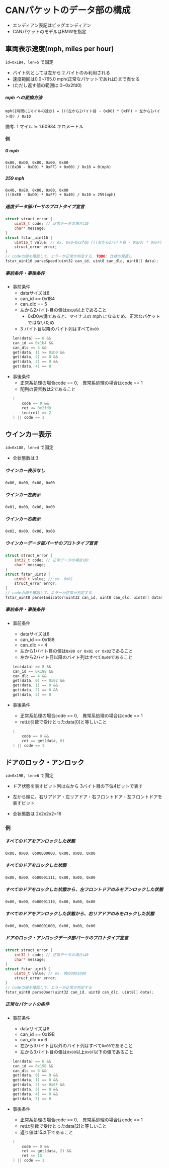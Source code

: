 # CANパケットのデータ部の構成

- エンディアン表記はビッグエンディアン
- CANパケットのモデルはBMWを指定

## 車両表示速度(mph, miles per hour)

`id=0x1B4, len=5` で固定

- バイト列としては左から 2 バイトのみ利用される
- 速度範囲は0.0~765.0 mph(正常なパケットであれば)まで表せる
- (ただし返す値の範囲は 0~0x2fd0)


##### mph への変換方法

`mph(1時間に1マイルの速さ) = (((左から2バイト目 - 0xD0) * 0xFF) + 左から1バイト目) / 0x10`

備考: 1 マイル ≒ 1.60934 キロメートル

#### 例
##### 0 mph

```
0x00, 0xD0, 0x00, 0x00, 0x00
(((0xD0 - 0xD0) * 0xFF) + 0x00) / 0x10 = 0(mph)
```

##### 259 mph

```
0x40, 0xE0, 0x00, 0x00, 0x00
(((0xE0 - 0xD0) * 0xFF) + 0x40) / 0x10 = 259(mph)
```

##### 速度データ部パーサのプロトタイプ宣言

```cpp
struct struct_error {
    uint8_t code; // 正常データの場合は0
    char* message;
}
struct fstar_uint16 {
    uint16_t value; // ex. 0x0~0x2fd0 (((左から2バイト目 - 0xD0) * 0xFF) + 左から1バイト目)
    struct_error error;
}
// codeの値を確認して、エラーか正常か判定する. TODO: 仕様の見直し
fstar_uint16 parseSpeed(uint32 can_id, uint8 can_dlc, uint8[] data);
```

##### 事前条件・事後条件

- 事前条件
    - dataサイズは8
    - can_id == 0x1B4
    - can_dlc == 5
    - 左から2バイト目の値は`0xD0`以上であること
        - 0xD0未満であると、マイナスの mph になるため、正常なパケットではないため
    - 3 バイト目以降のバイト列はすべて`0x00`
    ```cpp
    len(data) == 8 && 
    can_id == 0x1b4 &&
    can_dlc == 5 &&
    get(data, 1) >= 0xD0 &&
    get(data, 2) == 0 &&
    get(data, 3) == 0 &&
    get(data, 4) == 0
    ```
- 事後条件
    - 正常系処理の場合code == 0,　異常系処理の場合はcode == 1
    - 配列の要素数は2であること
    ```cpp
    (
        code == 0 &&
        ret <= 0x2fd0
        len(ret) == 2
    ) || code == 1
    ```

## ウインカー表示

`id=0x188, len=4` で固定

- 全状態数は３

##### ウインカー表示なし

`0x00, 0x00, 0x00, 0x00`

##### ウインカー左表示

`0x01, 0x00, 0x00, 0x00`

##### ウインカー右表示

`0x02, 0x00, 0x00, 0x00`

##### ウインカーデータ部パーサのプロトタイプ宣言

```cpp
struct struct_error {
    int32_t code; // 正常データの場合は0
    char* message;
}
struct fstar_uint8 {
    uint8_t value; // ex. 0x01
    struct_error error;
}
// codeの値を確認して、エラーか正常か判定する
fstar_uint8 parseIndicator(uint32 can_id, uint8 can_dlc, uint8[] data);
```

##### 事前条件・事後条件

- 事前条件
    - dataサイズは8
    - can_id == 0x188
    - can_dlc == 4
    - 左から1バイト目の値は`0x00 or 0x01 or 0x02`であること
    - 左から2バイト目以降のバイト列はすべて`0x00`であること

    ```cpp
    len(data) == 8 &&
    can_id == 0x188 &&
    can_dlc == 4 &&
    get(data, 0) <= 0x02 &&
    get(data, 1) == 0 &&
    get(data, 2) == 0 &&
    get(data, 3) == 0
    ```
- 事後条件
    - 正常系処理の場合code == 0,　異常系処理の場合はcode == 1
    - retは引数で受けとったdata[0]と等しいこと

    ```cpp
    (
        code == 0 &&
        ret == get(data, 0)
    ) || code == 1
    ```

## ドアのロック・アンロック

`id=0x19B, len=6` で固定

- ドア状態を表すビット列は左から 3バイト目の下位4ビットで表す

- 左から順に、右リアドア・左リアドア・右フロントドア・左フロントドアを表すビット

- 全状態数は 2x2x2x2=16

### 例
##### すべてのドアをアンロックした状態

`0x00, 0x00, 0b00000000, 0x00, 0x00, 0x00`

##### すべてのドアをロックした状態

`0x00, 0x00, 0b00001111, 0x00, 0x00, 0x00`

##### すべてのドアをロックした状態から、左フロントドアのみをアンロックした状態

`0x00, 0x00, 0b00001110, 0x00, 0x00, 0x00`

##### すべてのドアをアンロックした状態から、右リアドアのみをロックした状態

`0x00, 0x00, 0b00001000, 0x00, 0x00, 0x00`

##### ドアのロック・アンロックデータ部パーサのプロトタイプ宣言

```cpp
struct struct_error {
    int32_t code; // 正常データの場合は0
    char* message;
}
struct fstar_uint8 {
    uint8_t value; // ex. 0b00001000
    struct_error error;
}
// codeの値を確認して、エラーか正常か判定する
fstar_uint8 parseDoor(uint32 can_id, uint8 can_dlc, uint8[] data);
```

##### 正常なパケットの条件

- 事前条件
    - dataサイズは8
    - can_id == 0x19B
    - can_dlc == 6
    - 左から3バイト目以外のバイト列はすべて`0x00`であること
    - 左から3バイト目の値は`0x00`以上`0x0F`以下の値であること

    ```cpp
    len(data) == 8 &&
    can_id == 0x19B &&
    can_dlc == 6 &&
    get(data, 0) == 0 &&
    get(data, 1) == 0 &&
    get(data, 2) <= 0x0F &&
    get(data, 3) == 0 &&
    get(data, 4) == 0 &&
    get(data, 5) == 0
    ```

- 事後条件
    - 正常系処理の場合code == 0,　異常系処理の場合はcode == 1
    - retは引数で受けとったdata[2]と等しいこと
    - 返り値は15以下であること
    ```cpp
    (
        code == 0 &&
        ret == get(data, 2) &&
        ret <= 15
    ) || code == 1
    ```
